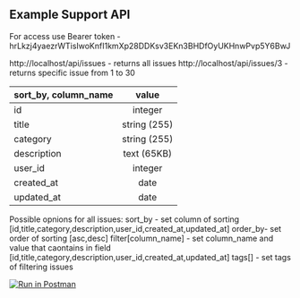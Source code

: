 ## Example Support API

For access use Bearer token - hrLkzj4yaezrWTisIwoKnfI1kmXp28DDKsv3EKn3BHDfOyUKHnwPvp5Y6BwJ 

http://localhost/api/issues - returns all issues
http://localhost/api/issues/3 - returns specific issue from 1 to 30 


| sort_by, column_name      | value              | 
| ------------------------- |:------------------:| 
| id                        | integer            | 
| title                     | string (255)       |   
| category                  | string (255)       | 
| description               | text (65KB)        |
| user_id                   | integer            | 
| created_at                | date               |
| updated_at                | date               |





Possible opnions for all issues:
sort_by - set column of sorting [id,title,category,description,user_id,created_at,updated_at]
order_by- set order of sorting [asc,desc]
filter[column_name] - set column_name and value that caontains in field [id,title,category,description,user_id,created_at,updated_at]
tags[] - set tags of filtering issues

[![Run in Postman](https://run.pstmn.io/button.svg)](https://god.gw.postman.com/run-collection/20879151-be71563b-1df1-4aac-8e79-13c70ff486c7?action=collection%2Ffork&collection-url=entityId%3D20879151-be71563b-1df1-4aac-8e79-13c70ff486c7%26entityType%3Dcollection%26workspaceId%3D90684aef-822b-4f2a-90c4-6d995817a93e)
